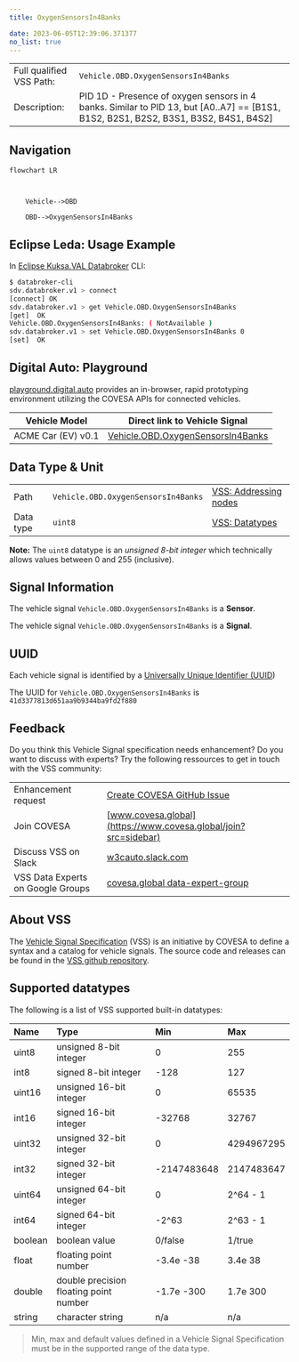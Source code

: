 ```yaml
---
title: OxygenSensorsIn4Banks

date: 2023-06-05T12:39:06.371377
no_list: true
---
```



| | |
|---|---|
| Full qualified VSS Path: | `Vehicle.OBD.OxygenSensorsIn4Banks` |
| Description: | PID 1D - Presence of oxygen sensors in 4 banks. Similar to PID 13, but [A0..A7] == [B1S1, B1S2, B2S1, B2S2, B3S1, B3S2, B4S1, B4S2] |

## Navigation

```mermaid
flowchart LR



    Vehicle-->OBD

    OBD-->OxygenSensorsIn4Banks

```

## Eclipse Leda: Usage Example

In [Eclipse Kuksa.VAL Databroker](https://github.com/eclipse/kuksa.val/tree/master/kuksa_databroker) CLI:



```bash
$ databroker-cli
sdv.databroker.v1 > connect
[connect] OK
sdv.databroker.v1 > get Vehicle.OBD.OxygenSensorsIn4Banks
[get]  OK
Vehicle.OBD.OxygenSensorsIn4Banks: ( NotAvailable )
sdv.databroker.v1 > set Vehicle.OBD.OxygenSensorsIn4Banks 0
[set]  OK
```

## Digital Auto: Playground

[playground.digital.auto](http://digital.auto) provides an in-browser, rapid prototyping environment utilizing the COVESA APIs for connected vehicles. 

| Vehicle Model | Direct link to Vehicle Signal |
|---|---|
| ACME Car (EV) v0.1 | [Vehicle.OBD.OxygenSensorsIn4Banks](https://digitalauto.netlify.app/model/STLWzk1WyqVVLbfymb4f/cvi/list/Vehicle.OBD.OxygenSensorsIn4Banks/) |

## Data Type & Unit

| | | |
|---|---|---|
| Path | `Vehicle.OBD.OxygenSensorsIn4Banks` | [VSS: Addressing nodes](https://covesa.github.io/vehicle_signal_specification/rule_set/basics/) |
| Data type | `uint8` | [VSS: Datatypes](https://covesa.github.io/vehicle_signal_specification/rule_set/data_entry/data_types/) |

**Note:** The `uint8` datatype is an *unsigned 8-bit integer* which technically allows values between 0 and 255 (inclusive).













## Signal Information





The vehicle signal `Vehicle.OBD.OxygenSensorsIn4Banks` is a **Sensor**.

The vehicle signal `Vehicle.OBD.OxygenSensorsIn4Banks` is a **Signal**.



## UUID

Each vehicle signal is identified by a [Universally Unique Identifier (UUID](https://en.wikipedia.org/wiki/Universally_unique_identifier))

The UUID for `Vehicle.OBD.OxygenSensorsIn4Banks` is `41d3377813d651aa9b9344ba9fd2f880`


## Feedback

Do you think this Vehicle Signal specification needs enhancement? Do you want to discuss with experts? Try the following ressources to get in touch with the VSS community:

| | |
|---|---|
| Enhancement request | [Create COVESA GitHub Issue](https://github.com/COVESA/vehicle_signal_specification/issues/new?body=Please+describe+your+feedback&title=Signal+feedback+Vehicle.OBD.OxygenSensorsIn4Banks) |
| Join COVESA | [www.covesa.global](https://www.covesa.global/join?src=sidebar) |
| Discuss VSS on Slack | [w3cauto.slack.com](http://w3cauto.slack.com/) |
| VSS Data Experts on Google Groups | [covesa.global data-expert-group](https://groups.google.com/a/covesa.global/g/data-expert-group) |

## About VSS

The [Vehicle Signal Specification](https://covesa.github.io/vehicle_signal_specification/) (VSS)
is an initiative by COVESA to define a syntax and a catalog for vehicle signals.
The source code and releases can be found in the [VSS github repository](https://github.com/COVESA/vehicle_signal_specification).

## Supported datatypes

The following is a list of VSS supported built-in datatypes:

Name       | Type                       | Min  | Max
:----------|:---------------------------|:-----|:---
uint8      | unsigned 8-bit integer     | 0    | 255
int8       | signed 8-bit integer       | -128 | 127
uint16     | unsigned 16-bit integer    |  0   | 65535
int16      | signed 16-bit integer      | -32768 | 32767
uint32     | unsigned 32-bit integer    | 0 | 4294967295
int32      | signed 32-bit integer      | -2147483648 | 2147483647
uint64     | unsigned 64-bit integer    | 0    | 2^64 - 1
int64      | signed 64-bit integer      | -2^63 | 2^63 - 1
boolean    | boolean value              | 0/false | 1/true
float      | floating point number      | -3.4e -38 | 3.4e 38
double     | double precision floating point number | -1.7e -300 | 1.7e 300
string     | character string           | n/a  | n/a

> Min, max and default values defined in a Vehicle Signal Specification must be in the supported range of the data type.
